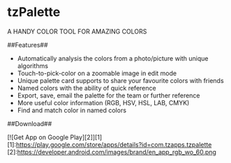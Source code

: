 tzPalette
=========
A HANDY COLOR TOOL FOR AMAZING COLORS

##Features##

- Automatically analysis the colors from a photo/picture with unique algorithms
- Touch-to-pick-color on a zoomable image in edit mode
- Unique palette card supports to share your favourite colors with friends
- Named colors with the ability of quick reference
- Export, save, email the palette for the team or further reference
- More useful color information (RGB, HSV, HSL, LAB, CMYK)
- Find and match color in named colors

##Download##

[![Get App on Google Play][2]][1]
  [1]:https://play.google.com/store/apps/details?id=com.tzapps.tzpalette
  [2]:https://developer.android.com/images/brand/en_app_rgb_wo_60.png
